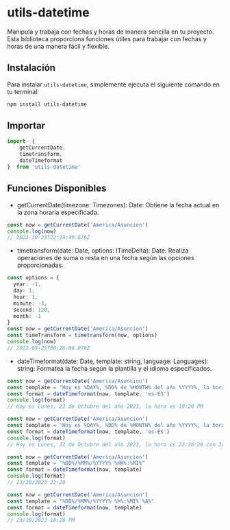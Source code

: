 # utils-datetime

Manipula y trabaja con fechas y horas de manera sencilla en tu proyecto. Esta biblioteca proporciona funciones útiles para trabajar con fechas y horas de una manera fácil y flexible.

## Instalación

Para instalar `utils-datetime`, simplemente ejecuta el siguiente comando en tu terminal:

```bash
npm install utils-datetime
```
## Importar

```typescript
import  { 
    getCurrentDate, 
    timetransform, 
    dateTimeformat 
}  from 'utils-datetime'
```

## Funciones Disponibles

- getCurrentDate(timezone: Timezones): Date: Obtiene la fecha actual en la zona horaria especificada.

```typescript
const now = getCurrentDate('America/Asuncion')
console.log(now)
// 2023-10-23T22:14:49.876Z
```

- timetransform(date: Date, options: ITimeDelta): Date: Realiza operaciones de suma o resta en una fecha según las opciones proporcionadas.

```typescript
const options = {
  year: -1,
  day: 1,
  hour: 1,
  minute: -3,
  second: 120,
  month: -1
}
const now = getCurrentDate('America/Asuncion')
const timeTransform = timetransform(now, options)
console.log(now)
// 2022-09-25T00:26:06.078Z
```

- dateTimeformat(date: Date, template: string, language: Languages): string: Formatea la fecha según la plantilla y el idioma especificados.

```typescript
const now = getCurrentDate('America/Asuncion')
const template = "Hoy es %DAY%, %DD% de %MONTH% del año %YYYY%, la hora es %H%:%MI% %A%"
const format = dateTimeformat(now, template, 'es-ES')
console.log(format)
// Hoy es Lunes, 23 de Octubre del año 2023, la hora es 10:20 PM
```
```typescript
const now = getCurrentDate('America/Asuncion')
const template = "Hoy es %DAY%, %DD% de %MONTH% del año %YYYY%, la hora es %HH%:%MI%:%SS% con %MS% milisegundos"
const format = dateTimeformat(now, template, 'es-ES')
console.log(format)
// Hoy es Lunes, 23 de Octubre del año 2023, la hora es 22:20:20 con 345 milisegundos
```
```typescript
const now = getCurrentDate('America/Asuncion')
const template = "%DD%/%MM%/%YYYY% %HH%:%MI%"
const format = dateTimeformat(now, template)
console.log(format)
// 23/10/2023 22:20
```
```typescript
const now = getCurrentDate('America/Asuncion')
const template = "%DD%/%MM%/%YYYY% %H%:%MI% %A%"
const format = dateTimeformat(now, template)
console.log(format)
// 23/10/2023 10:20 PM
```

